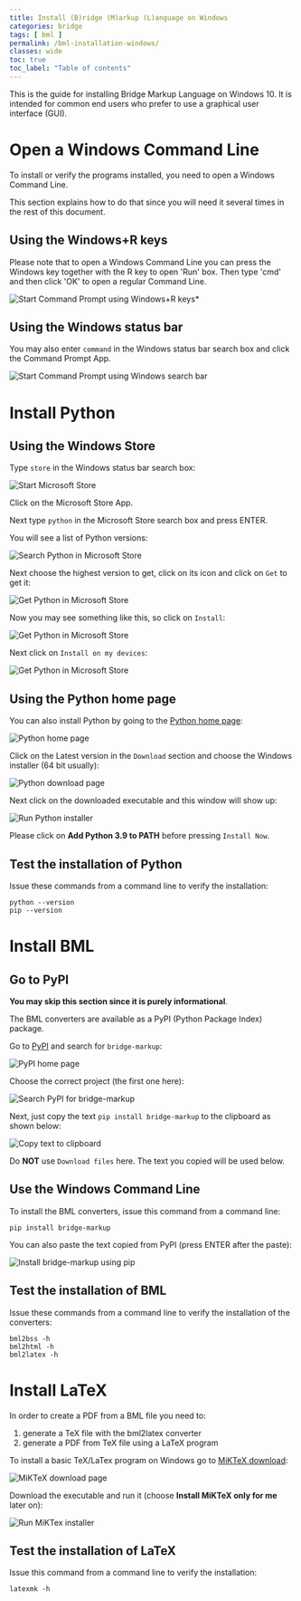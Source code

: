 ```yaml
---
title: Install (B)ridge (M)arkup (L)anguage on Windows
categories: bridge
tags: [ bml ]
permalink: /bml-installation-windows/
classes: wide
toc: true
toc_label: "Table of contents"
---
```


This is the guide for installing Bridge Markup Language on Windows 10. It is
intended for common end users who prefer to use a graphical user interface (GUI).

# Open a Windows Command Line

To install or verify the programs installed, you need to open a Windows
Command Line.

This section explains how to do that since you will need it several times in the rest of this document.

## Using the Windows+R keys

Please note that to open a Windows Command Line you can press the Windows
key together with the R key to open 'Run' box. Then type 'cmd' and then click
'OK' to open a regular Command Line.

<img src="{{ site.url }}{{ site.baseurl }}/assets/images/windows-r.png" alt="Start Command Prompt using Windows+R keys">*

## Using the Windows status bar

You may also enter `command` in the Windows status bar search box and click the Command Prompt App.

<img src="{{ site.url }}{{ site.baseurl }}/assets/images/search-command.png" alt="Start Command Prompt using Windows search bar">

# Install Python

## Using the Windows Store

Type `store` in the Windows status bar search box:

<img src="{{ site.url }}{{ site.baseurl }}/assets/images/search-windows-store.png" alt="Start Microsoft Store">

Click on the Microsoft Store App.

Next type `python` in the Microsoft Store search box and press ENTER.

You will see a list of Python versions:

<img src="{{ site.url }}{{ site.baseurl }}/assets/images/windows-store-1.png" alt="Search Python in Microsoft Store">

Next choose the highest version to get, click on its icon and click on `Get` to get it:

<img src="{{ site.url }}{{ site.baseurl }}/assets/images/windows-store-2.png" alt="Get Python in Microsoft Store">

Now you may see something like this, so click on `Install`:

<img src="{{ site.url }}{{ site.baseurl }}/assets/images/windows-store-3.png" alt="Get Python in Microsoft Store">

Next click on `Install on my devices`:

<img src="{{ site.url }}{{ site.baseurl }}/assets/images/windows-store-4.png" alt="Get Python in Microsoft Store">

## Using the Python home page

You can also install Python by going to the [Python home
page](https://www.python.org/):

<img src="{{ site.url }}{{ site.baseurl }}/assets/images/python-home-page.png" alt="Python home page">

Click on the Latest version in the `Download` section and choose the Windows installer
(64 bit usually):

<img src="{{ site.url }}{{ site.baseurl }}/assets/images/python-download-page.png" alt="Python download page">

Next click on the downloaded executable and this window will show up:

<img src="{{ site.url }}{{ site.baseurl }}/assets/images/python-installer.png" alt="Run Python installer">

Please click on **Add Python 3.9 to PATH** before pressing `Install Now`.

## Test the installation of Python

Issue these commands from a command line to verify the installation:

```
python --version
pip --version
```

# Install BML

## Go to PyPI

**You may skip this section since it is purely informational**.

The BML converters are available as a PyPI (Python Package Index) package.

Go to [PyPI](https://pypi.org/) and search for `bridge-markup`:

<img src="{{ site.url }}{{ site.baseurl }}/assets/images/pypi-bridge-markup-1.png" alt="PyPI home page">

Choose the correct project (the first one here):

<img src="{{ site.url }}{{ site.baseurl }}/assets/images/pypi-bridge-markup-2.png" alt="Search PyPI for bridge-markup">

Next, just copy the text `pip install bridge-markup` to the clipboard as shown below:

<img src="{{ site.url }}{{ site.baseurl }}/assets/images/pypi-bridge-markup-3.png" alt="Copy text to clipboard">

Do **NOT** use `Download files` here. The text you copied will be used below.

## Use the Windows Command Line

To install the BML converters, issue this command from a command line:

```
pip install bridge-markup
```

You can also paste the text copied from PyPI (press ENTER after the paste):

<img src="{{ site.url }}{{ site.baseurl }}/assets/images/windows-command-line-paste.png" alt="Install bridge-markup using pip">

## Test the installation of BML

Issue these commands from a command line to verify the installation of the converters:

```
bml2bss -h
bml2html -h
bml2latex -h
```

# Install LaTeX

In order to create a PDF from a BML file you need to:
1. generate a TeX file with the bml2latex converter
2. generate a PDF from TeX file using a LaTeX program

To install a basic TeX/LaTex program on Windows go to [MiKTeX download](https://miktex.org/download):

<img src="{{ site.url }}{{ site.baseurl }}/assets/images/miktex-download-page.png" alt="MiKTeX download page">

Download the executable and run it (choose **Install MiKTeX only for me** later on):

<img src="{{ site.url }}{{ site.baseurl }}/assets/images/miktex-installer.png" alt="Run MiKTex installer">

## Test the installation of LaTeX

Issue this command from a command line to verify the installation:

```
latexmk -h
```
